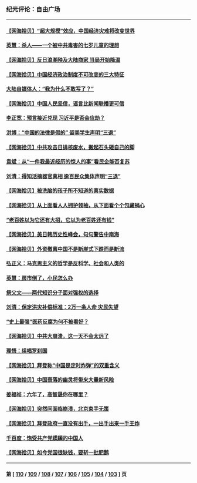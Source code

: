 ### 纪元评论：自由广场
---
#### [【网海拾贝】“超大规模”效应，中国经济灾难将改变世界](../../pages/nsc993/n14064501.md) 
#### [英慧：杀人——一个被中共毒害的七岁儿童的理想](../../pages/nsc993/n14064305.md) 
#### [【网海拾贝】反日浪潮殃及大陆商家 当局开始降温](../../pages/nsc993/n14063798.md) 
#### [【网海拾贝】中国经济政治制度不可改变的三大特征](../../pages/nsc993/n14063134.md) 
#### [大陆自媒体人：“我为什么不敢写了？”](../../pages/nsc993/n14063157.md) 
#### [【网海拾贝】中国人民坚信，谣言比新闻联播更可信](../../pages/nsc993/n14062543.md) 
#### [李正宽：预言接近兑现 习近平是否会应劫？](../../pages/nsc993/n14061898.md) 
#### [洪博：“中国的法律是假的” 留美学生声明“三退”](../../pages/nsc993/n14062281.md) 
#### [【网海拾贝】中共攻击日排核废水，搬起石头砸自己的脚](../../pages/nsc993/n14061890.md) 
#### [袁斌：从“一件我最近经历的惊人的事”看民企能否复苏](../../pages/nsc993/n14061863.md) 
#### [刘清：得知活摘器官真相 逾百民众集体声明“三退”](../../pages/nsc993/n14061753.md) 
#### [【网海拾贝】被洗脑的孩子所不知道的真实数据](../../pages/nsc993/n14061579.md) 
#### [【网海拾贝】从上面看人人拥护领袖，从下面看个个包藏祸心](../../pages/nsc993/n14060605.md) 
#### [“老百姓以为它还有大招，它以为老百姓还有钱”](../../pages/nsc993/n14060041.md) 
#### [【网海拾贝】美日韩历史性峰会，句句警告中南海](../../pages/nsc993/n14058657.md) 
#### [【网海拾贝】外资撤离中国不是断崖式下跌而是断流](../../pages/nsc993/n14058075.md) 
#### [弘正义：马克思主义的哲学是反科学、社会和人类的](../../pages/nsc993/n14058048.md) 
#### [英慧：房市倒了，小民怎么办](../../pages/nsc993/n14058039.md) 
#### [祭父文——两代知识分子面对强权的选择](../../pages/nsc993/n14057522.md) 
#### [刘清：保定洪灾补偿标准：2万一条人命 灾民失望](../../pages/nsc993/n14057240.md) 
#### [“史上最强”医药反腐为何不被看好？](../../pages/nsc993/n14056994.md) 
#### [【网海拾贝】中共大崩溃，这一天不会太远了](../../pages/nsc993/n14056419.md) 
#### [理悟：续唱罗刹国](../../pages/nsc993/n14055936.md) 
#### [【网海拾贝】拜登称“中国是定时炸弹”的双重含义](../../pages/nsc993/n14055716.md) 
#### [【网海拾贝】中国衰落的幽灵将带来大量新风险](../../pages/nsc993/n14054870.md) 
#### [姜福祯：六年了，高智晟你在哪里？](../../pages/nsc993/n14054144.md) 
#### [【网海拾贝】突然间面临崩溃，北京束手无策](../../pages/nsc993/n14053961.md) 
#### [【网海拾贝】拜登政府一直没有出手，一出手出来一手王炸](../../pages/nsc993/n14053452.md) 
#### [千百度：饱受共产党蹂躏的中国人](../../pages/nsc993/n14053484.md) 
#### [【网海拾贝】如今党国很缺钱，要斩一批肥鹅](../../pages/nsc993/n14052186.md) 

---
#### 第 [ [110](./110.md) / [109](./109.md) / [108](./108.md) / [107](./107.md) / [106](./106.md) / [105](./105.md) / [104](./104.md) / [103](./103.md) ] 页

